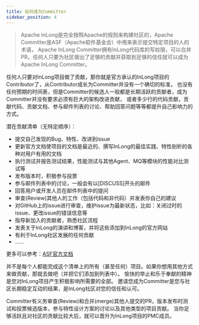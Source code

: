 ```yaml
---
title: 如何成为Committer
sidebar_position: 4
---
```


> Apache InLong是完全按照Apache的规则来构建社区的，Apache Committer是ASF（Apache软件基金会）中用来表示提交特定项目的人的术语，
Apache InLong Committer拥有InLong代码库的写权限，可以合并PR，任何人只要为社区做出了足够的贡献并获取到足够的信任就可以成为Apache InLong Committer。

任何人只要对InLong项目做了贡献，那你就是官方承认的InLong项目的Contributor了，从Contributor成长为Committer并没有一个确切的标准，
也没有任何预期的时间表，但是Committer的候选人一般都是长期活跃的贡献者，成为Committer并没有要求必须有巨大的架构改进贡献，
或者多少行的代码贡献，贡献代码、贡献文档、参与邮件列表的讨论、帮助回答问题等等都提升自己影响力的方式。

潜在贡献清单（无特定顺序）：
- 提交自己发现的Bug、特性、改进到issue
- 更新官方文档使项目的文档是最近的、撰写InLong的最佳实践、特性剖析的各种对用户有用的文档
- 执行测试并报告测试结果，性能测试与其他Agent、MQ等模块的性能对比测试等
- 发布版本时，积极参与投票
- 参与邮件列表中的讨论，一般会有以[DISCUSS]开头的邮件
- 回答用户或开发人员在邮件列表中的提问
- 审查(Review)其他人的工作（包括代码和非代码）并发表你自己的建议
- 对GitHub上的issue进行审查，维护issue为最新状态，比如：关闭过时的issue、更改issue的错误信息等
- 指导新加入的贡献者，熟悉社区流程
- 发表关于InLong的演讲和博客，并将这些添加到InLong的官方网站
- 有利于InLong社区发展的任何贡献
- ......

更多可以参考：[ASF官方文档](https://community.apache.org/contributors/)

并不是每个人都能完成这个清单上的所有（甚至任何）项目。如果你想用其他方式来做贡献，那就去做吧（并把它们添加到列表中）。
愉快的举止和乐于奉献的精神是您对InLong项目产生积极影响所需要的全部。
邀请您成为Committer是您与社区长期稳定互动的结果，是InLong社区对您的信任和认可。

Committer有义务审查(Review)和合并(merge)其他人提交的PR，版本发布时测试和投票候选版本，参与特性设计方案的讨论以及其他类型的项目贡献。
当你足够活跃且对社区的贡献比较大后，就可以晋升为InLong项目的PMC成员。
